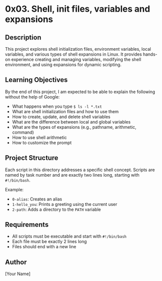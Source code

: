 # 0x03. Shell, init files, variables and expansions

## Description

This project explores shell initialization files, environment variables, local variables, and various types of shell expansions in Linux. It provides hands-on experience creating and managing variables, modifying the shell environment, and using expansions for dynamic scripting.

## Learning Objectives

By the end of this project, I am expected to be able to explain the following without the help of Google:

- What happens when you type `$ ls -l *.txt`
- What are shell initialization files and how to use them
- How to create, update, and delete shell variables
- What are the difference between local and global variables
- What are the types of expansions (e.g., pathname, arithmetic, command)
- How to use shell arithmetic
- How to customize the prompt

## Project Structure

Each script in this directory addresses a specific shell concept. Scripts are named by task number and are exactly two lines long, starting with `#!/bin/bash`.

Example:
- `0-alias`: Creates an alias
- `1-hello_you`: Prints a greeting using the current user
- `2-path`: Adds a directory to the `PATH` variable

## Requirements

- All scripts must be executable and start with `#!/bin/bash`
- Each file must be exactly 2 lines long
- Files should end with a new line

## Author

[Your Name]
